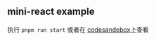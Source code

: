 ## mini-react example
执行 `pnpm run start` 或者在 [codesandebox](https://codesandbox.io/s/mini-react-hbyse3?file=/public/index.html)上查看